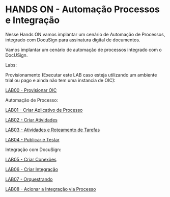 # HANDS ON - Automação Processos e Integração

Nesse Hands ON vamos implantar um cenário de Automação de Processos, integrado com DocuSign para assinatura digital de documentos.

Vamos implantar um cenário de automação de processos integrado com o DocUSign.

Labs:

Provisionamento (Executar este LAB caso esteja utilizando um ambiente trial ou pago e ainda não tem uma instancia de OIC):

[LAB00 - Provisionar OIC](https://github.com/vhakamine/OIC_HANDS_ON/blob/main/Lab00/Lab00_provisionarOIC_manual.md)

Automação de Processo:

[LAB01 - Criar Aplicativo de Processo](https://github.com/vhakamine/OIC_HANDS_ON/blob/main/Lab01/Lab01_criar_aplicacao_processo.md)

[LAB02 - Criar Atividades](https://github.com/vhakamine/OIC_HANDS_ON/blob/main/Lab02/Lab02_criar_atividades.md)

[LAB03 - Atividades e Roteamento de Tarefas](https://github.com/vhakamine/OIC_HANDS_ON/blob/main/Lab03/Lab03_adicionar_complexidade.md)

[LAB04 - Publicar e Testar](https://github.com/vhakamine/OIC_HANDS_ON/blob/main/Lab04/Lab04_publicar_testar.md)


Integração com DocuSign:

[LAB05 - Criar Conexões](https://github.com/vhakamine/OIC_HANDS_ON/blob/main/Lab05/Lab05_criar_conexoes.md)

[LAB06 - Criar Integração](https://github.com/vhakamine/OIC_HANDS_ON/blob/main/Lab06/Lab06_criar_integracao.md)

[LAB07 - Orquestrando](https://github.com/vhakamine/OIC_HANDS_ON/blob/main/Lab07/Lab07_orquestrando_integra%C3%A7%C3%A3o.md)

[LAB08 - Acionar a Integração via Processo](https://github.com/vhakamine/OIC_HANDS_ON/blob/main/Lab08/Lab08_adicionando_integracao_processo.md)


